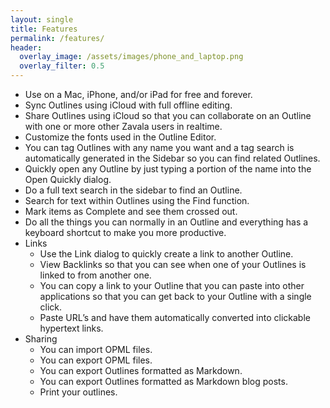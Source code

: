 ```yaml
---
layout: single
title: Features
permalink: /features/
header:
  overlay_image: /assets/images/phone_and_laptop.png
  overlay_filter: 0.5
---
```


* Use on a Mac, iPhone, and/or iPad for free and forever.
* Sync Outlines using iCloud with full offline editing.
* Share Outlines using iCloud so that you can collaborate on an Outline with one or more other Zavala users in realtime.
* Customize the fonts used in the Outline Editor.
* You can tag Outlines with any name you want and a tag search is automatically generated in the Sidebar so you can find related Outlines.
* Quickly open any Outline by just typing a portion of the name into the Open Quickly dialog.
* Do a full text search in the sidebar to find an Outline.
* Search for text within Outlines using the Find function.
* Mark items as Complete and see them crossed out.
* Do all the things you can normally in an Outline and everything has a keyboard shortcut to make you more productive.
* Links
	* Use the Link dialog to quickly create a link to another Outline.
	* View Backlinks so that you can see when one of your Outlines is linked to from another one.
	* You can copy a link to your Outline that you can paste into other applications so that you can get back to your Outline with a single click.
	* Paste URL’s and have them automatically converted into clickable hypertext links.
* Sharing
	* You can import OPML files.
	* You can export OPML files.
	* You can export Outlines formatted as Markdown.
	* You can export Outlines formatted as Markdown blog posts.
	* Print your outlines.
